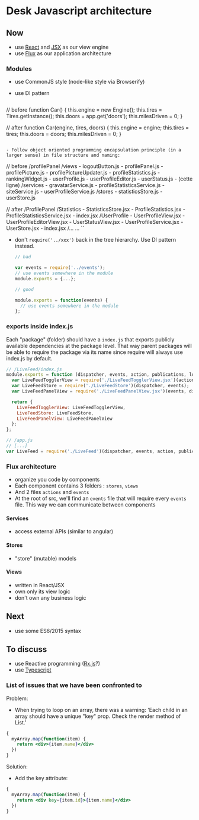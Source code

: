 
# Desk Javascript architecture

## Now

- use [React](https://facebook.github.io/react/) and [JSX](https://facebook.github.io/react/docs/jsx-in-depth.html) as our view engine
- use [Flux](https://facebook.github.io/flux/docs/overview.html) as our application architecture

### Modules

- use CommonJS style (node-like style via Browserify)
- use DI pattern

  ```js
// before
function Car() {
  this.engine = new Engine();
  this.tires = Tires.getInstance();
  this.doors = app.get('doors');
  this.milesDriven = 0;
}

// after
function Car(engine, tires, doors) {
  this.engine = engine;
  this.tires = tires;
  this.doors = doors;
  this.milesDriven = 0;
}
```

- Follow object oriented programming encapsulation principle (in a larger sense) in file structure and naming: 

```
// before
/profilePanel
  /views
    - logoutButton.js
    - profilePanel.js
    - profilePicture.js
    - profilePictureUpdater.js
    - profileStatistics.js
    - rankingWidget.js
    - userProfile.js
    - userProfileEditor.js
    - userStatus.js
    - (cette ligne)
  /services
    - gravatarService.js
    - profileStatisticsService.js
    - siteService.js
    - userProfileService.js
  /stores
    - statisticsStore.js
    - userStore.js

// after
/ProfilePanel
  /Statistics
    - StatisticsStore.jsx
    - ProfileStatistics.jsx
    - ProfileStatisticsService.jsx
    - index.jsx
  /UserProfile
    - UserProfileView.jsx
    - UserProfileEditorView.jsx
    - UserStatusView.jsx
    - UserProfileService.jsx
    - UserStore.jsx
    - index.jsx
  /...
...
``

- don't `require('../xxx')` back in the tree hierarchy. Use DI pattern instead.

  ```js
  // bad

  var events = require('../events');
  // use events somewhere in the module
  module.exports = {...};
  ```
  
  ```js
  // good

  module.exports = function(events) {
    // use events somewhere in the module
  };
  ```


### exports inside index.js

Each "package" (folder) should have a `index.js` that exports publicly available dependencies at the package level. That way parent packages will be able to require the package via its name since require will always use index.js by default.

```javascript
// /LiveFeed/index.js
module.exports = function (dispatcher, events, action, publications, loggedUserStore) {
  var LiveFeedTogglerView = require('./LiveFeedTogglerView.jsx')(actions);
  var LiveFeedStore = require('./LiveFeedStore')(dispatcher, events);
  var LiveFeedPanelView = require('./LiveFeedPanelView.jsx')(events, dispatcher, actions, LiveFeedStore, publications, loggedUserStore);

  return {
    LiveFeedTogglerView: LiveFeedTogglerView,
    LiveFeedStore: LiveFeedStore,
    LiveFeedPanelView: LiveFeedPanelView
  };
};

// /app.js
// [...]
var LiveFeed = require('./LiveFeed')(dispatcher, events, action, publications, loggedUserStore);
```


### Flux architecture

- organize you code by components
- Each component contains 3 folders : `stores`, `views`
- And 2 files `actions` and `events`
- At the root of src, we'll find an `events` file that will require every `events` file. This way we can communicate between components

#### Services

- access external APIs (similar to angular)

#### Stores

- "store" (mutable) models
 
#### Views

- written in React/JSX
- own only its view logic
- don't own any business logic

## Next

- use some ES6/2015 syntax

## To discuss

- use Reactive programming ([Rx.js](https://github.com/Reactive-Extensions/RxJS)?)
- use [Typescript](http://www.typescriptlang.org/)

### List of issues that we have been confronted to

Problem:
- When trying to loop on an array, there was a warning: 'Each child in an array should have a unique "key" prop. Check the render method of List.'

```jsx
{
  myArray.map(function(item) {
    return <div>{item.name}</div>
  })
}
```

Solution:
- Add the key attribute:

```jsx
{
  myArray.map(function(item) {
    return <div key={item.id}>{item.name}</div>
  })
}
```
